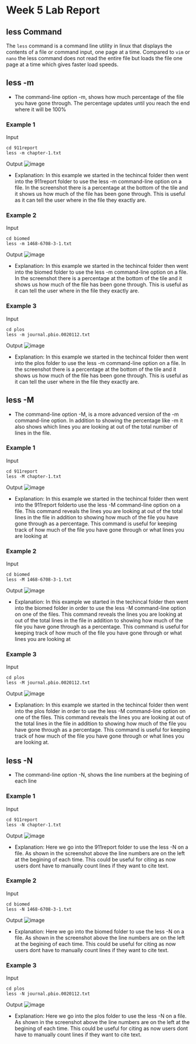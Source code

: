 # Week 5 Lab Report
## less Command
The `less` command is a command line utility in linux that displays the contents of a file or command input, one page at a time. Compared to `vim` or `nano` the less command does not read the entire file but loads the file one page at a time which gives faster load speeds.

## less -m
* The command-line option -m, shows how much percentage of the file you have gone through. The percentage updates until you reach the end where it will be 100%

### Example 1

Input
```
cd 911report
less -m chapter-1.txt
```

Output ![image](screenshots/less_m1.png)
* Explanation: In this example we started in the techincal folder then went into the 911report folder to use the less -m command-line option on a file. In the screenshot there is a percentage at the bottom of the tile and it shows us how much of the file has been gone through. This is useful as it can tell the user where in the file they exactly are.

### Example 2

Input
```
cd biomed
less -m 1468-6708-3-1.txt
```

Output ![image](screenshots/less_m2.png)
* Explanation: In this example we started in the techincal folder then went into the biomed folder to use the less -m command-line option on a file. In the screenshot there is a percentage at the bottom of the tile and it shows us how much of the file has been gone through. This is useful as it can tell the user where in the file they exactly are.
### Example 3

Input
```
cd plos
less -m journal.pbio.0020112.txt
```
Output ![image](screenshots/lessm3.png)
* Explanation: In this example we started in the techincal folder then went into the plos folder to use the less -m command-line option on a file. In the screenshot there is a percentage at the bottom of the tile and it shows us how much of the file has been gone through. This is useful as it can tell the user where in the file they exactly are.

## less -M
* The command-line option -M, is a more advanced version of the -m command-line option. In addition to showing the percentage like -m it also shows which lines you are looking at out of the total number of lines in the file.
### Example 1

Input
```
cd 911report
less -M chapter-1.txt
```

Output ![image](screenshots/lessM1.png)
* Explanation: In this example we started in the techincal folder then went into the 911report folderto use the less -M command-line option on a file. This command reveals the lines you are looking at out of the total lines in the file in addition to showing how much of the file you have gone through as a percentage. This command is useful for keeping track of how much of the file you have gone through or what lines you are looking at
### Example 2

Input
```
cd biomed
less -M 1468-6708-3-1.txt
```

Output ![image](screenshots/lessM2.png)
* Explanation: In this example we started in the techincal folder then went into the biomed folder in order to use the less -M command-line option on one of the files. This command reveals the lines you are looking at out of the total lines in the file in addition to showing how much of the file you have gone through as a percentage. This command is useful for keeping track of how much of the file you have gone through or what lines you are looking at
### Example 3

Input
```
cd plos
less -M journal.pbio.0020112.txt
```
Output ![image](screenshots/less_M3.png)
* Explanation: In this example we started in the techincal folder then went into the plos folder in order to use the less -M command-line option on one of the files. This command reveals the lines you are looking at out of the total lines in the file in addition to showing how much of the file you have gone through as a percentage. This command is useful for keeping track of how much of the file you have gone through or what lines you are looking at.


## less -N
* The command-line option -N, shows the line numbers at the begining of each line

### Example 1

Input
```
cd 911report
less -N chapter-1.txt
```

Output ![image](screenshots/lessN1.png)
* Explanation: Here we go into the 911report folder to use the less -N on a file. As shown in the screenshot above the line numbers are on the left at the begining of each time. This could be useful for citing as now users dont have to manually count lines if they want to cite text.
### Example 2

Input
```
cd biomed
less -N 1468-6708-3-1.txt
```

Output ![image](screenshots/lessN3.png)
* Explanation: Here we go into the biomed folder to use the less -N on a file. As shown in the screenshot above the line numbers are on the left at the begining of each time. This could be useful for citing as now users dont have to manually count lines if they want to cite text.
### Example 3

Input
```
cd plos
less -N journal.pbio.0020112.txt
```
Output ![image](screenshots/lessN2.png)
* Explanation: Here we go into the plos folder to use the less -N on a file. As shown in the screenshot above the line numbers are on the left at the begining of each time. This could be useful for citing as now users dont have to manually count lines if they want to cite text.
